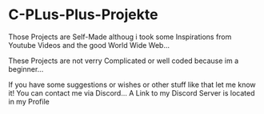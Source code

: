 # C-PLus-Plus-Projekte

Those Projects are Self-Made althoug i took some Inspirations from Youtube Videos and the good World Wide Web...

These Projects are not verry Complicated or well coded because im a beginner...

If you have some suggestions or wishes or other stuff like that let me know it! You can contact me via Discord... A Link to my Discord Server is located in my Profile 
